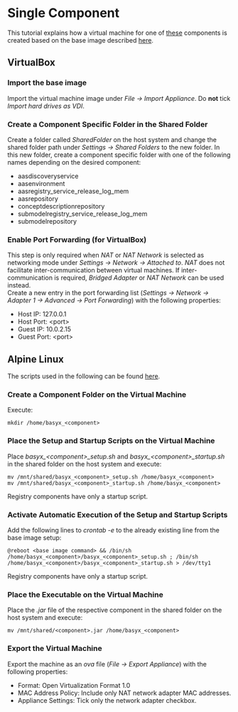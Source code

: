# Single Component
This tutorial explains how a virtual machine for one of [these](../../../basyx_components/v2/index.md) components is created based on the base image described [here](./alpine_virtualmachine_setup_dev_base_image.md).


## VirtualBox
### Import the base image
Import the virtual machine image under *File -> Import Appliance*. Do **not** tick *Import hard drives as VDI*.


### Create a Component Specific Folder in the Shared Folder
Create a folder called *SharedFolder* on the host system and change the shared folder path under *Settings -> Shared Folders* to the new folder. In this new folder, create a component specific folder with one of the following names depending on the desired component:
- aasdiscoveryservice
- aasenvironment
- aasregistry_service_release_log_mem
- aasrepository
- conceptdescriptionrepository
- submodelregistry_service_release_log_mem
- submodelrepository


### Enable Port Forwarding (for VirtualBox)
This step is only required when *NAT* or *NAT Network* is selected as networking mode under *Settings -> Network -> Attached to*. *NAT* does not facilitate inter-communication between virtual machines. If inter-communication is required, *Bridged Adapter* or *NAT Network* can be used instead. <br>
Create a new entry in the port forwarding list (*Settings -> Network -> Adapter 1 -> Advanced -> Port Forwarding*) with the following properties:
- Host IP: 127.0.0.1
- Host Port: \<port>
- Guest IP: 10.0.2.15
- Guest Port: \<port>


## Alpine Linux
The scripts used in the following can be found [here](https://oc.iese.de/index.php/s/9JyJAuOlhh9vMUu?path=%2Fdevelopment%2FComponentSpecificVM%2FScripts).


### Create a Component Folder on the Virtual Machine
Execute:

    mkdir /home/basyx_<component>


### Place the Setup and Startup Scripts on the Virtual Machine
Place *basyx_\<component>\_setup.sh* and *basyx_\<component>_startup.sh* in the shared folder on the host system and execute:

    mv /mnt/shared/basyx_<component>_setup.sh /home/basyx_<component>
    mv /mnt/shared/basyx_<component>_startup.sh /home/basyx_<component>

Registry components have only a startup script.


### Activate Automatic Execution of the Setup and Startup Scripts
Add the following lines to *crontab -e* to the already existing line from the base image setup:

    @reboot <base image command> && /bin/sh /home/basyx_<component>/basyx_<component>_setup.sh ; /bin/sh /home/basyx_<component>/basyx_<component>_startup.sh > /dev/tty1

Registry components have only a startup script.


### Place the Executable on the Virtual Machine
Place the *.jar* file of the respective component in the shared folder on the host system and execute:

    mv /mnt/shared/<component>.jar /home/basyx_<component>


### Export the Virtual Machine
Export the machine as an *ova* file (*File -> Export Appliance*) with the following properties:
- Format: Open Virtualization Format 1.0
- MAC Address Policy: Include only NAT network adapter MAC addresses.
- Appliance Settings: Tick only the network adapter checkbox.
